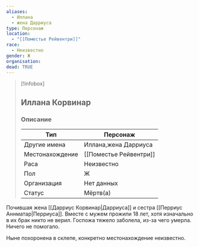 ```yaml
---
aliases:
  - Иллана
  - жена Дарриуса
type: Персонаж
location:
  - "[[Поместье Рейвентри]]"
race:
  - Неизвестно
gender: Ж
organisation: 
dead: TRUE
---
```


> [!infobox]
> 
> ## Иллана Корвинар
> 
> ### Описание
> 
> | Тип | Персонаж |
> | --- | --- |
> | Другие имена| Иллана,жена Дарриуса |
> | Местонахождение | [[Поместье Рейвентри]] |
> | Раса | Неизвестно |
> | Пол | Ж |
> | Организация | Нет данных |
> | Статус | Мёртв(а) |

Почившая жена [[Дарриус Корвинар|Дарриуса]] и сестра [[Перриус Аннматар|Перриуса]]. Вместе с мужем прожили 18 лет, хотя изначально в их брак никто не верил. Госпожа тяжело заболела, из-за чего умерла. Ничего не помогало. 

Ныне похоронена в склепе, конкретно местонахождение неизвестно.